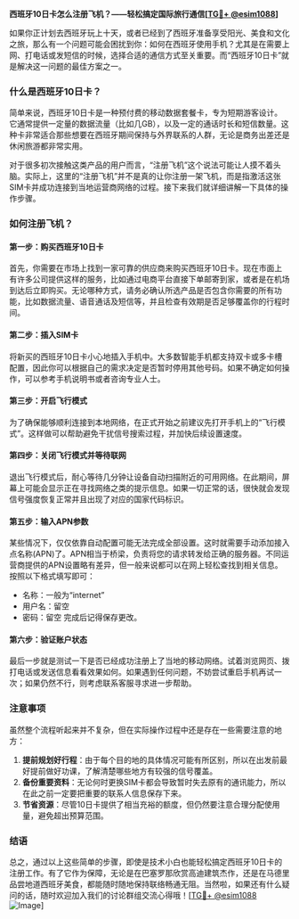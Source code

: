 **西班牙10日卡怎么注册飞机？——轻松搞定国际旅行通信[[TG💪+ @esim1088](https://t.me/s/esim1088)]**

如果你正计划去西班牙玩上十天，或者已经到了西班牙准备享受阳光、美食和文化之旅，那么有一个问题可能会困扰到你：如何在西班牙使用手机？尤其是在需要上网、打电话或发短信的时候，选择合适的通信方式至关重要。而“西班牙10日卡”就是解决这一问题的最佳方案之一。

### 什么是西班牙10日卡？

简单来说，西班牙10日卡是一种预付费的移动数据套餐卡，专为短期游客设计。它通常提供一定量的数据流量（比如几GB），以及一定的通话时长和短信数量。这种卡非常适合那些想要在西班牙期间保持与外界联系的人群，无论是商务出差还是休闲旅游都非常实用。

对于很多初次接触这类产品的用户而言，“注册飞机”这个说法可能让人摸不着头脑。实际上，这里的“注册飞机”并不是真的让你注册一架飞机，而是指激活这张SIM卡并成功连接到当地运营商网络的过程。接下来我们就详细讲解一下具体的操作步骤。

### 如何注册飞机？

#### 第一步：购买西班牙10日卡

首先，你需要在市场上找到一家可靠的供应商来购买西班牙10日卡。现在市面上有许多公司提供这样的服务，比如通过电商平台直接下单邮寄到家，或者是在机场到达后立即购买。无论哪种方式，请务必确认所选产品是否包含你需要的所有功能，比如数据流量、语音通话及短信等，并且检查有效期是否足够覆盖你的行程时间。

#### 第二步：插入SIM卡

将新买的西班牙10日卡小心地插入手机中。大多数智能手机都支持双卡或多卡槽配置，因此你可以根据自己的需求决定是否暂时停用其他号码。如果不确定如何操作，可以参考手机说明书或者咨询专业人士。

#### 第三步：开启飞行模式

为了确保能够顺利连接到本地网络，在正式开始之前建议先打开手机上的“飞行模式”。这样做可以帮助避免干扰信号搜索过程，并加快后续设置速度。

#### 第四步：关闭飞行模式并等待联网

退出飞行模式后，耐心等待几分钟让设备自动扫描附近的可用网络。在此期间，屏幕上可能会显示正在寻找网络之类的提示信息。如果一切正常的话，很快就会发现信号强度恢复正常并且出现了对应的国家代码标识。

#### 第五步：输入APN参数

某些情况下，仅仅依靠自动配置可能无法完成全部设置。这时就需要手动添加接入点名称(APN)了。APN相当于桥梁，负责将您的请求转发给正确的服务器。不同运营商提供的APN设置略有差异，但一般来说都可以在网上轻松查找到相关信息。按照以下格式填写即可：
- 名称：一般为“internet”
- 用户名：留空
- 密码：留空
完成后记得保存更改。

#### 第六步：验证账户状态

最后一步就是测试一下是否已经成功注册上了当地的移动网络。试着浏览网页、拨打电话或发送信息看看效果如何。如果遇到任何问题，不妨尝试重启手机再试一次；如果仍然不行，则考虑联系客服寻求进一步帮助。

### 注意事项

虽然整个流程听起来并不复杂，但在实际操作过程中还是存在一些需要注意的地方：

1. **提前规划好行程**：由于每个目的地的具体情况可能有所区别，所以在出发前最好提前做好功课，了解清楚哪些地方有较强的信号覆盖。
2. **备份重要资料**：无论何时更换SIM卡都会导致暂时失去原有的通讯能力，所以在此之前一定要把重要的联系人信息保存下来。
3. **节省资源**：尽管10日卡提供了相当充裕的额度，但仍然要注意合理分配使用量，避免超出预算范围。

### 结语

总之，通过以上这些简单的步骤，即使是技术小白也能轻松搞定西班牙10日卡的注册工作。有了它作为保障，无论是在巴塞罗那欣赏高迪建筑杰作，还是在马德里品尝地道西班牙美食，都能随时随地保持联络畅通无阻。当然啦，如果还有什么疑问的话，随时欢迎加入我们的讨论群组交流心得哦！[[TG💪+ @esim1088](https://t.me/s/esim1088) ![Image](https://i.postimg.cc/4NQfJmqS/Snipaste-2025-05-13-00-14-12.png)]